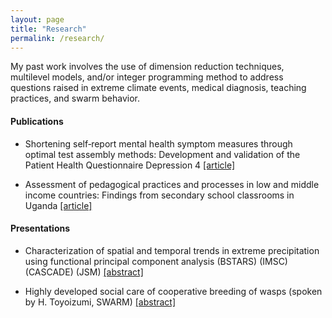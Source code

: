 ```yaml
---
layout: page
title: "Research"
permalink: /research/
---
```


My past work involves the use of dimension reduction techniques, multilevel models, and/or integer programming method to address questions raised in extreme climate events, medical diagnosis, teaching practices, and swarm behavior. 

#### Publications

* Shortening self‐report mental health symptom measures through optimal test assembly methods: Development and validation of the Patient Health Questionnaire Depression 4 [[article]](https://onlinelibrary.wiley.com/doi/full/10.1002/da.22841)

* Assessment of pedagogical practices and processes in low and middle income countries: Findings from secondary school classrooms in Uganda [[article]](https://www.sciencedirect.com/science/article/pii/S0742051X17303402)

#### Presentations

* Characterization of spatial and temporal trends in extreme precipitation using functional principal component analysis (BSTARS) (IMSC) (CASCADE) (JSM) [[abstract]](https://ww2.amstat.org/meetings/jsm/2019/onlineprogram/AbstractDetails.cfm?abstractid=304918)

* Highly developed social care of cooperative breeding of wasps (spoken by H. Toyoizumi, SWARM) [[abstract]](https://easychair.org/smart-program/SWARM2015/2015-10-29.html#talk:12496)
